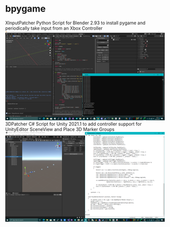 # bpygame
XInputPatcher Python Script for Blender 2.93 to install pygame and periodically take input from an Xbox Controller
![screenshot](https://github.com/TheMindVirus/bpygame/blob/main/screenshot.png)
3DPatcher C# Script for Unity 2021.1 to add controller support for UnityEditor SceneView and Place 3D Marker Groups
![screenshot2](https://github.com/TheMindVirus/bpygame/blob/main/screenshot2.png)
